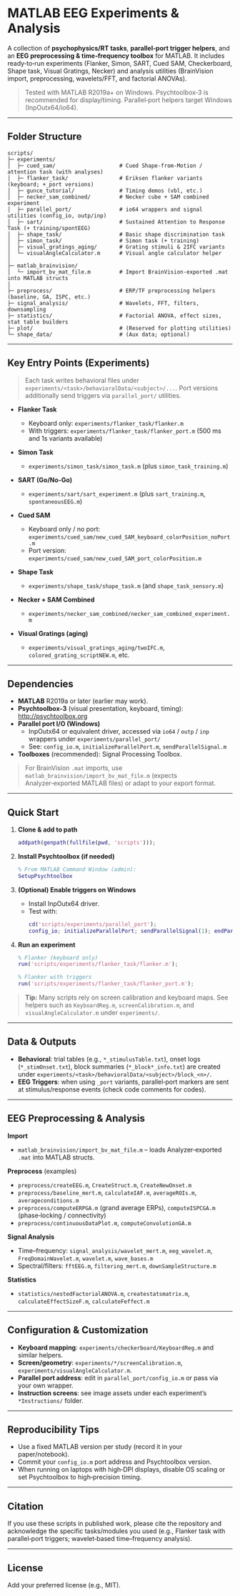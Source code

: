 # MATLAB EEG Experiments & Analysis

A collection of **psychophysics/RT tasks**, **parallel‑port trigger helpers**, and an **EEG preprocessing & time‑frequency toolbox** for MATLAB. It includes ready‑to‑run experiments (Flanker, Simon, SART, Cued SAM, Checkerboard, Shape task, Visual Gratings, Necker) and analysis utilities (BrainVision import, preprocessing, wavelets/FFT, and factorial ANOVAs).

> Tested with MATLAB R2019a+ on Windows. Psychtoolbox‑3 is recommended for display/timing. Parallel‑port helpers target Windows (InpOutx64/io64).

---

## Folder Structure

```
scripts/
├─ experiments/
│  ├─ cued_sam/                    # Cued Shape-from-Motion / attention task (with analyses)
│  ├─ flanker_task/                # Eriksen flanker variants (keyboard; +_port versions)
│  ├─ gunce_tutorial/              # Timing demos (vbl, etc.)
│  ├─ necker_sam_combined/         # Necker cube + SAM combined experiment
│  ├─ parallel_port/               # io64 wrappers and signal utilities (config_io, outp/inp)
│  ├─ sart/                        # Sustained Attention to Response Task (+ training/spontEEG)
│  ├─ shape_task/                  # Basic shape discrimination task
│  ├─ simon_task/                  # Simon task (+ training)
│  ├─ visual_gratings_aging/       # Grating stimuli & 2IFC variants
│  └─ visualAngleCalculator.m      # Visual angle calculator helper
│
├─ matlab_brainvision/
│  └─ import_bv_mat_file.m         # Import BrainVision-exported .mat into MATLAB structs
│
├─ preprocess/                     # ERP/TF preprocessing helpers (baseline, GA, ISPC, etc.)
├─ signal_analysis/                # Wavelets, FFT, filters, downsampling
├─ statistics/                     # Factorial ANOVA, effect sizes, stat table builders
├─ plot/                           # (Reserved for plotting utilities)
└─ shape_data/                     # (Aux data; optional)
```

---

## Key Entry Points (Experiments)

> Each task writes behavioral files under `experiments/<task>/behavioralData/<subject>/...`. Port versions additionally send triggers via `parallel_port/` utilities.

- **Flanker Task**  
  - Keyboard only: `experiments/flanker_task/flanker.m`  
  - With triggers: `experiments/flanker_task/flanker_port.m` (500 ms and 1s variants available)

- **Simon Task**  
  - `experiments/simon_task/simon_task.m` (plus `simon_task_training.m`)

- **SART (Go/No‑Go)**  
  - `experiments/sart/sart_experiment.m` (plus `sart_training.m`, `spontaneousEEG.m`)

- **Cued SAM**  
  - Keyboard only / no port: `experiments/cued_sam/new_cued_SAM_keyboard_colorPosition_noPort.m`  
  - Port version: `experiments/cued_sam/new_cued_SAM_port_colorPosition.m`

- **Shape Task**  
  - `experiments/shape_task/shape_task.m` (and `shape_task_sensory.m`)

- **Necker + SAM Combined**  
  - `experiments/necker_sam_combined/necker_sam_combined_experiment.m`

- **Visual Gratings (aging)**  
  - `experiments/visual_gratings_aging/twoIFC.m`, `colored_grating_scriptNEW.m`, etc.

---

## Dependencies

- **MATLAB** R2019a or later (earlier may work).
- **Psychtoolbox‑3** (visual presentation, keyboard, timing): <http://psychtoolbox.org>
- **Parallel port I/O (Windows)**  
  - InpOutx64 or equivalent driver, accessed via `io64` / `outp` / `inp` wrappers under `experiments/parallel_port/`  
  - See: `config_io.m`, `initializeParallelPort.m`, `sendParallelSignal.m`
- **Toolboxes** (recommended): Signal Processing Toolbox.

> For BrainVision `.mat` imports, use `matlab_brainvision/import_bv_mat_file.m` (expects Analyzer‑exported MATLAB files) or adapt to your export format.

---

## Quick Start

1. **Clone & add to path**
   ```matlab
   addpath(genpath(fullfile(pwd, 'scripts')));
   ```

2. **Install Psychtoolbox (if needed)**
   ```matlab
   % From MATLAB Command Window (admin):
   SetupPsychtoolbox
   ```

3. **(Optional) Enable triggers on Windows**
   - Install InpOutx64 driver.
   - Test with:
     ```matlab
     cd('scripts/experiments/parallel_port');
     config_io; initializeParallelPort; sendParallelSignal(1); endParallelSignal;
     ```

4. **Run an experiment**
   ```matlab
   % Flanker (keyboard only)
   run('scripts/experiments/flanker_task/flanker.m');

   % Flanker with triggers
   run('scripts/experiments/flanker_task/flanker_port.m');
   ```

> **Tip:** Many scripts rely on screen calibration and keyboard maps. See helpers such as `KeyboardReg.m`, `screenCalibration.m`, and `visualAngleCalculator.m` under `experiments/`.

---

## Data & Outputs

- **Behavioral**: trial tables (e.g., `*_stimulusTable.txt`), onset logs (`*_stimOnset.txt`), block summaries (`*_block*_info.txt`) are created under `experiments/<task>/behavioralData/<subject>/block_<n>/`.
- **EEG Triggers**: when using `_port` variants, parallel‑port markers are sent at stimulus/response events (check code comments for codes).

---

## EEG Preprocessing & Analysis

**Import**  
- `matlab_brainvision/import_bv_mat_file.m` – loads Analyzer‑exported `.mat` into MATLAB structs.

**Preprocess** (examples)
- `preprocess/createEEG.m`, `CreateStruct.m`, `CreateNewOnset.m`
- `preprocess/baseline_mert.m`, `calculateIAF.m`, `averageROIs.m`, `averageconditions.m`
- `preprocess/computeERPGA.m` (grand average ERPs), `computeISPCGA.m` (phase‑locking / connectivity)
- `preprocess/continuousDataPlot.m`, `computeConvolutionGA.m`

**Signal Analysis**
- Time–frequency: `signal_analysis/wavelet_mert.m`, `eeg_wavelet.m`, `FreqDomainWavelet.m`, `wavelet.m`, `wave_bases.m`
- Spectral/filters: `fftEEG.m`, `filtering_mert.m`, `downSampleStructure.m`

**Statistics**
- `statistics/nestedFactorialANOVA.m`, `createstatsmatrix.m`, `calculateEffectSizeF.m`, `calculateFeffect.m`

---

## Configuration & Customization

- **Keyboard mapping**: `experiments/checkerboard/KeyboardReg.m` and similar helpers.
- **Screen/geometry**: `experiments/*/screenCalibration.m`, `experiments/visualAngleCalculator.m`.
- **Parallel port address**: edit in `parallel_port/config_io.m` or pass via your own wrapper.
- **Instruction screens**: see image assets under each experiment’s `*Instructions/` folder.

---

## Reproducibility Tips

- Use a fixed MATLAB version per study (record it in your paper/notebook).
- Commit your `config_io.m` port address and Psychtoolbox version.
- When running on laptops with high‑DPI displays, disable OS scaling or set Psychtoolbox to high‑precision timing.

---

## Citation

If you use these scripts in published work, please cite the repository and acknowledge the specific tasks/modules you used (e.g., Flanker task with parallel‑port triggers; wavelet‑based time–frequency analysis).

---

## License

Add your preferred license (e.g., MIT).

